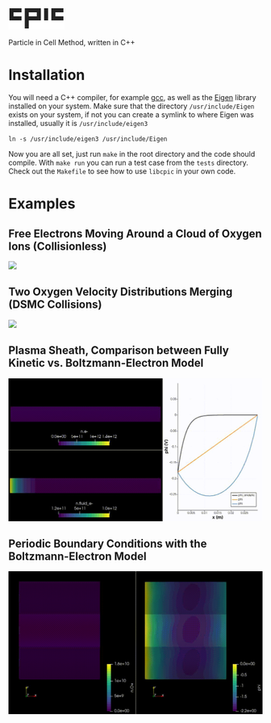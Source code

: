 ![](img/cpic.png)

Particle in Cell Method, written in C++

# Installation

You will need a C++ compiler, for example [gcc](https://gcc.gnu.org/), as well as the [Eigen](http://eigen.tuxfamily.org/index.php?title=Main_Page) library installed on your system. Make sure that the directory `/usr/include/Eigen` exists on your system, if not you can create a symlink to where Eigen was installed, usually it is `/usr/include/eigen3`
```
ln -s /usr/include/eigen3 /usr/include/Eigen
```
Now you are all set, just run `make` in the root directory and the code should compile. With `make run` you can run a test case from the `tests` directory. Check out the `Makefile` to see how to use `libcpic` in your own code.

# Examples

## Free Electrons Moving Around a Cloud of Oxygen Ions (Collisionless)

![](img/vlasov.gif)

## Two Oxygen Velocity Distributions Merging (DSMC Collisions)

![](img/dsmc.gif)

## Plasma Sheath, Comparison between Fully Kinetic vs. Boltzmann-Electron Model

![](img/sheath.gif)

## Periodic Boundary Conditions with the Boltzmann-Electron Model

![](img/periodic.gif)
